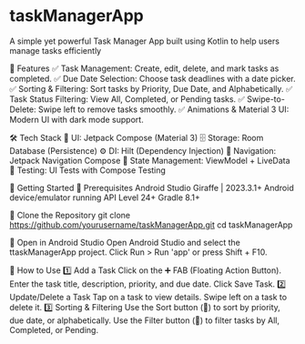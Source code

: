 # taskManagerApp
A simple yet powerful Task Manager App built using Kotlin to help users manage tasks efficiently

📌 Features
✅ Task Management: Create, edit, delete, and mark tasks as completed.
✅ Due Date Selection: Choose task deadlines with a date picker.
✅ Sorting & Filtering: Sort tasks by Priority, Due Date, and Alphabetically.
✅ Task Status Filtering: View All, Completed, or Pending tasks.
✅ Swipe-to-Delete: Swipe left to remove tasks smoothly.
✅ Animations & Material 3 UI: Modern UI with dark mode support.

🛠 Tech Stack
📱 UI: Jetpack Compose (Material 3)
🗄️ Storage: Room Database (Persistence)
⚙️ DI: Hilt (Dependency Injection)
📌 Navigation: Jetpack Navigation Compose
🔄 State Management: ViewModel + LiveData
📝 Testing: UI Tests with Compose Testing

🚀 Getting Started
🔹 Prerequisites
Android Studio Giraffe | 2023.3.1+
Android device/emulator running API Level 24+
Gradle 8.1+

🔹 Clone the Repository
git clone https://github.com/yourusername/taskManagerApp.git
cd taskManagerApp

🔹 Open in Android Studio
Open Android Studio and select the ttaskManagerApp project.
Click Run > Run 'app' or press Shift + F10.

📌 How to Use
1️⃣ Add a Task
Click on the ➕ FAB (Floating Action Button).
Enter the task title, description, priority, and due date.
Click Save Task.
2️⃣ Update/Delete a Task
Tap on a task to view details.
Swipe left on a task to delete it.
3️⃣ Sorting & Filtering
Use the Sort button (🔀) to sort by priority, due date, or alphabetically.
Use the Filter button (🔎) to filter tasks by All, Completed, or Pending.
